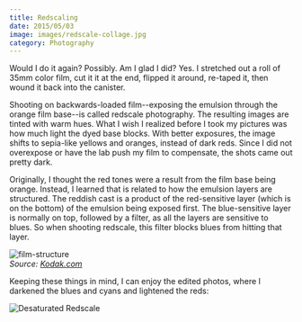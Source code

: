 ```yaml
---
title: Redscaling
date: 2015/05/03
image: images/redscale-collage.jpg
category: Photography
---
```


Would I do it again? Possibly. Am I glad I did? Yes. I stretched out a roll of 35mm color film, cut it it at the end, flipped it around, re-taped it, then wound it back into the canister.

Shooting on backwards-loaded film--exposing the emulsion through the orange film base--is called redscale photography. The resulting images are tinted with warm hues. What I wish I realized before I took my pictures was how much light the dyed base blocks. With better exposures, the image shifts to sepia-like yellows and oranges, instead of dark reds. Since I did not overexpose or have the lab push my film to compensate, the shots came out pretty dark.

Originally, I thought the red tones were a result from the film base being orange. Instead, I learned that is related to how the emulsion layers are structured. The reddish cast is a product of the red-sensitive layer (which is on the bottom) of the emulsion being exposed first. The blue-sensitive layer is normally on top, followed by a filter, as all the layers are sensitive to blues. So when shooting redscale, this filter blocks blues from hitting that layer.

![film-structure](../images/film-structure.jpg)  
_Source: [Kodak.com](http://motion.kodak.com/motion/uploadedFiles/US_plugins_acrobat_en_motion_newsletters_filmEss_04_How-film-makes-image.pdf)_

Keeping these things in mind, I can enjoy the edited photos, where I darkened the blues and cyans and lightened the reds:

![Desaturated Redscale](../images/redscale-desaturated.jpg)
